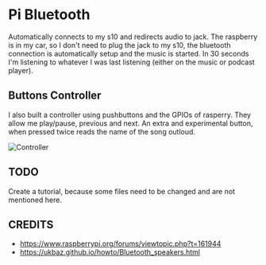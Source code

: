 # Pi Bluetooth

Automatically connects to my s10 and redirects audio to jack. 
The raspberry is in my car, so I don't need to plug the jack to my s10, the bluetooth connection is automatically setup and the music is started.
In 30 seconds I'm listening to whatever I was last listening (either on the music or podcast player).

## Buttons Controller 

I also built a controller using pushbuttons and the GPIOs of rasperry. They allow me play/pause, previous and next. An extra and experimental button, when pressed twice reads the name of the song outloud.


![Controller](https://i.ibb.co/sPnqGdC/download.png "Controller")


## TODO
Create a tutorial, because some files need to be changed and are not mentioned here.


## CREDITS

* https://www.raspberrypi.org/forums/viewtopic.php?t=161944
* https://ukbaz.github.io/howto/Bluetooth_speakers.html
